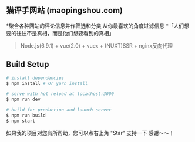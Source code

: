 ## 猫评手网站 (maopingshou.com)
*聚合各种网站的评论信息并作筛选和分类,从你最喜欢的角度过滤信息
*「人们想要的往往不是真相，而是他们想要看到的真相」


> Node.js(6.9.1) + vue(2.0) + vuex + (NUXT)SSR + nginx反向代理 


## Build Setup

``` bash
# install dependencies
$ npm install # Or yarn install

# serve with hot reload at localhost:3000
$ npm run dev

# build for production and launch server
$ npm run build
$ npm start

```

如果我的项目对您有所帮助，您可以点右上角 "Star" 支持一下 感谢～～！
